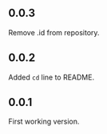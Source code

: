 ## 0.0.3

Remove .id from repository.

## 0.0.2

Added `cd` line to README.

## 0.0.1

First working version.
